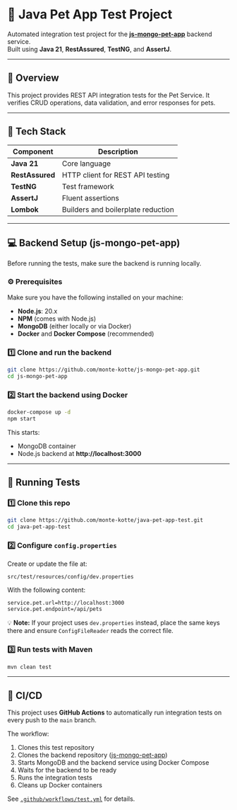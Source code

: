 # 🐾 Java Pet App Test Project

Automated integration test project for the [**js-mongo-pet-app**](https://github.com/monte-kotte/js-mongo-pet-app) backend service.  
Built using **Java 21**, **RestAssured**, **TestNG**, and **AssertJ**.

---

## 🚀 Overview

This project provides REST API integration tests for the Pet Service.
It verifies CRUD operations, data validation, and error responses for pets.

---

## 🧱 Tech Stack

| Component | Description |
|------------|-------------|
| **Java 21** | Core language |
| **RestAssured** | HTTP client for REST API testing |
| **TestNG** | Test framework |
| **AssertJ** | Fluent assertions |
| **Lombok** | Builders and boilerplate reduction |

---

## 💻 Backend Setup (js-mongo-pet-app)

Before running the tests, make sure the backend is running locally.

### ⚙️ Prerequisites

Make sure you have the following installed on your machine:

- **Node.js**: 20.x
- **NPM** (comes with Node.js)
- **MongoDB** (either locally or via Docker)
- **Docker** and **Docker Compose** (recommended)

### 1️⃣ Clone and run the backend

```bash
git clone https://github.com/monte-kotte/js-mongo-pet-app.git
cd js-mongo-pet-app
```

### 2️⃣ Start the backend using Docker

```bash
docker-compose up -d
npm start
```

This starts:

- MongoDB container
- Node.js backend at **http://localhost:3000**

---

## 🧪 Running Tests

### 1️⃣ Clone this repo

```bash
git clone https://github.com/monte-kotte/java-pet-app-test.git
cd java-pet-app-test
```

### 2️⃣ Configure `config.properties`

Create or update the file at:

```text
src/test/resources/config/dev.properties
```

With the following content:
```bash
service.pet.url=http://localhost:3000
service.pet.endpoint=/api/pets
```

💡 **Note:** If your project uses `dev.properties` instead, place the same keys there and ensure `ConfigFileReader` reads the correct file.

### 3️⃣ Run tests with Maven
```bash
mvn clean test
```

---

## 🔄 CI/CD

This project uses **GitHub Actions** to automatically run integration tests on every push to the `main` branch.

The workflow:
1. Clones this test repository
2. Clones the backend repository ([js-mongo-pet-app](https://github.com/monte-kotte/js-mongo-pet-app))
3. Starts MongoDB and the backend service using Docker Compose
4. Waits for the backend to be ready
5. Runs the integration tests
6. Cleans up Docker containers

See [`.github/workflows/test.yml`](.github/workflows/test.yml) for details.
